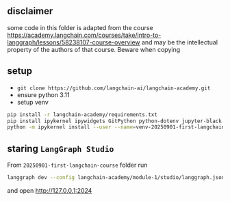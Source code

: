 ## disclaimer
some code in this folder is adapted from the course https://academy.langchain.com/courses/take/intro-to-langgraph/lessons/58238107-course-overview and may be the intellectual property of the authors of that
course. Beware when copying

## setup
* `git clone https://github.com/langchain-ai/langchain-academy.git`
* ensure python 3.11
* setup venv

```sh
pip install -r langchain-academy/requirements.txt
pip install ipykernel ipywidgets GitPython python-dotenv jupyter-black
python -m ipykernel install --user --name=venv-20250901-first-langchain-course
```

## staring `LangGraph Studio`

From `20250901-first-langchain-course` folder run

```sh
langgraph dev --config langchain-academy/module-1/studio/langgraph.json
```

and open http://127.0.0.1:2024
